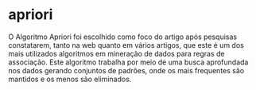 # apriori
O Algoritmo Apriori foi escolhido como foco do artigo após pesquisas constatarem, tanto na web quanto em vários artigos, que este é um dos mais utilizados algoritmos em mineração de dados para regras de associação.  Este algoritmo trabalha por meio de uma busca aprofundada nos dados gerando conjuntos de padrões, onde os mais frequentes são mantidos e os menos são eliminados.

